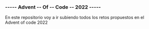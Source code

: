 <h3 style"text-color: red;"> ----- Advent -- Of -- Code -- 2022 ----- </h3>

<p> En este repositorio voy a ir subiendo todos los retos propuestos en el Advent of code 2022 </p>
